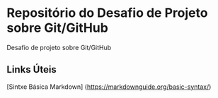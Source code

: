 # Repositório do Desafio de Projeto sobre Git/GitHub
Desafio de projeto sobre Git/GitHub

## Links Úteis
[Sintxe Básica Markdown] (https://markdownguide.org/basic-syntax/)
